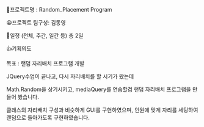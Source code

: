 📁프로젝트명 : Random_Placement Program

😀프로젝트 팀구성: 김동영

📆일정 (전체, 주간, 일간 등) 총 2일

👍기획의도

목표 : 랜덤 자리배치 프로그램 개발

JQuery수업이 끝나고, 다시 자리배치를 할 시기가 왔는데

Math.Random을 상기시키고, mediaQuery를 연습할겸 랜덤 자리배치 프로그램을 만들어 봤습니다.

클래스의 자리배치 구성과 비슷하게 GUI를 구현하였으며, 인원에 맞게 자리를 세팅하여 랜덤으로 돌아가도록 구현하였습니다.
